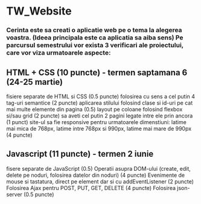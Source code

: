 # TW_Website



### Cerinta este sa creati o aplicatie web pe o tema la alegerea voastra. (Ideea principala este ca aplicatia sa aiba sens) Pe parcursul semestrului vor exista 3 verificari ale proiectului, care vor viza urmatoarele aspecte:

## HTML + CSS (10 puncte) - termen saptamana 6 (24-25 martie)
fisiere separate de HTML si CSS (0.5 puncte)
folosirea cu sens a cel putin 4 tag-uri semantice (2 puncte)
aplicarea stilului folosind clase si id-uri pe cat mai multe elemente din pagina (0.5)
layout pe coloane folosind flexbox si/sau grid (2 puncte)
sa aveti cel putin 2 pagini legate intre ele prin ancora (1 punct)
site-ul sa fie responsive pentru urmatoarele dimenstiuni: latime mai mica de 768px, latime intre 768px si 990px, latime mai mare de 990px (4 puncte)
## Javascript (11 puncte) - termen 2 iunie
fisere separate de JavaScript (0.5)
Operatii asupra DOM-ului (create, edit, delete pe noduri, folosirea datelor din noduri) (4 puncte)
Evenimente de mouse si tastatura, direct pe element dar si cu addEventListener (2 puncte)
Folosirea Ajax pentru POST, PUT, GET, DELETE (4 puncte)
Folosirea json-server (0.5 puncte)
